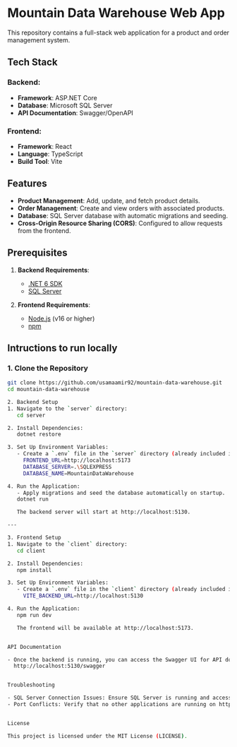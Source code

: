 # Mountain Data Warehouse Web App

This repository contains a full-stack web application for a product and order management system.

## Tech Stack

### Backend:
- **Framework**: ASP.NET Core
- **Database**: Microsoft SQL Server
- **API Documentation**: Swagger/OpenAPI

### Frontend:
- **Framework**: React
- **Language**: TypeScript
- **Build Tool**: Vite


## Features

- **Product Management**: Add, update, and fetch product details.
- **Order Management**: Create and view orders with associated products.
- **Database**: SQL Server database with automatic migrations and seeding.
- **Cross-Origin Resource Sharing (CORS)**: Configured to allow requests from the frontend.


## Prerequisites

1. **Backend Requirements**:
   - [.NET 6 SDK](https://dotnet.microsoft.com/download/dotnet/6.0)
   - [SQL Server](https://www.microsoft.com/en-us/sql-server)

2. **Frontend Requirements**:
   - [Node.js](https://nodejs.org/) (v16 or higher)
   - [npm](https://www.npmjs.com/)


## Intructions to run locally

### 1. Clone the Repository
```bash
git clone https://github.com/usamaamir92/mountain-data-warehouse.git
cd mountain-data-warehouse

2. Backend Setup
1. Navigate to the `server` directory:
   cd server

2. Install Dependencies:
   dotnet restore

3. Set Up Environment Variables:
   - Create a `.env` file in the `server` directory (already included in the repo for development):
     FRONTEND_URL=http://localhost:5173
     DATABASE_SERVER=.\SQLEXPRESS
     DATABASE_NAME=MountainDataWarehouse

4. Run the Application:
   - Apply migrations and seed the database automatically on startup.
   dotnet run

   The backend server will start at http://localhost:5130.

---

3. Frontend Setup
1. Navigate to the `client` directory:
   cd client

2. Install Dependencies:
   npm install

3. Set Up Environment Variables:
   - Create a `.env` file in the `client` directory (already included in the repo for development):
     VITE_BACKEND_URL=http://localhost:5130

4. Run the Application:
   npm run dev

   The frontend will be available at http://localhost:5173.


API Documentation

- Once the backend is running, you can access the Swagger UI for API documentation at:
  http://localhost:5130/swagger


Troubleshooting

- SQL Server Connection Issues: Ensure SQL Server is running and accessible. Use .\SQLEXPRESS if you are using the default local instance.
- Port Conflicts: Verify that no other applications are running on http://localhost:5130 or http://localhost:5173.


License

This project is licensed under the MIT License (LICENSE).



